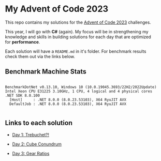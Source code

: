# My Advent of Code 2023
This repo contains my solutions for the [Advent of Code 2023](https://adventofcode.com/) challenges. 

This year, I will go with **C#** (again). My focus will be in strengthening my knowledge and skills in building solutions for each day that are optimized for **performance**.

Each solution will have a `README.md` in it's folder. For benchmark results check them out via the links below.

## Benchmark Machine Stats
```

BenchmarkDotNet v0.13.10, Windows 10 (10.0.19045.3693/22H2/2022Update)
Intel Xeon CPU E31225 3.10GHz, 1 CPU, 4 logical and 4 physical cores
.NET SDK 8.0.100
  [Host]     : .NET 8.0.0 (8.0.23.53103), X64 RyuJIT AVX
  DefaultJob : .NET 8.0.0 (8.0.23.53103), X64 RyuJIT AVX


```


## Links to each solution

- [Day 1: Trebuchet?!](https://github.com/jooni91/advent-of-code-2023/tree/master/src/Solutions/Day01)

- [Day 2: Cube Conundrum](https://github.com/jooni91/advent-of-code-2023/tree/master/src/Solutions/Day02)

- [Day 3: Gear Ratios](https://github.com/jooni91/advent-of-code-2023/tree/master/src/Solutions/Day03)